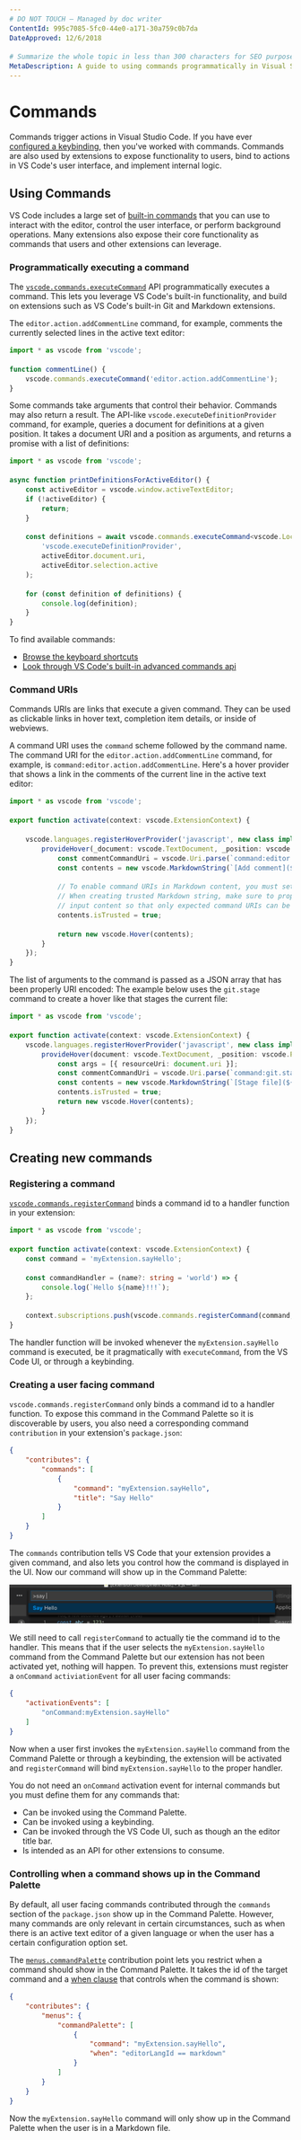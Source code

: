 ```yaml
---
# DO NOT TOUCH — Managed by doc writer
ContentId: 995c7085-5fc0-44e0-a171-30a759c0b7da
DateApproved: 12/6/2018

# Summarize the whole topic in less than 300 characters for SEO purpose
MetaDescription: A guide to using commands programmatically in Visual Studio Code extensions (plug-ins)
---
```


# Commands

Commands trigger actions in Visual Studio Code. If you have ever [configured a keybinding](/docs/getstarted/keybindings), then you've worked with commands. Commands are also used by extensions to expose functionality to users, bind to actions in VS Code's user interface, and implement internal logic.

## Using Commands

VS Code includes a large set of [built-in commands](/api/references/commands) that you can use to interact with the editor, control the user interface, or perform background operations. Many extensions also expose their core functionality as commands that users and other extensions can leverage.

### Programmatically executing a command

The [`vscode.commands.executeCommand`](/api/references/vscode-api#commands.executeCommand) API programmatically executes a command. This lets you leverage VS Code's built-in functionality, and build on extensions such as VS Code's built-in Git and Markdown extensions.

The `editor.action.addCommentLine` command, for example, comments the currently selected lines in the active text editor:

```ts
import * as vscode from 'vscode';

function commentLine() {
    vscode.commands.executeCommand('editor.action.addCommentLine');
}
```

Some commands take arguments that control their behavior. Commands may also return a result. The API-like `vscode.executeDefinitionProvider` command, for example, queries a document for definitions at a given position. It takes a document URI and a position as arguments, and returns a promise with a list of definitions:

```ts
import * as vscode from 'vscode';

async function printDefinitionsForActiveEditor() {
    const activeEditor = vscode.window.activeTextEditor;
    if (!activeEditor) {
        return;
    }

    const definitions = await vscode.commands.executeCommand<vscode.Location[]>(
        'vscode.executeDefinitionProvider',
        activeEditor.document.uri,
        activeEditor.selection.active
    );

    for (const definition of definitions) {
        console.log(definition);
    }
}
```

To find available commands:

- [Browse the keyboard shortcuts](/docs/getstarted/keybindings)
- [Look through VS Code's built-in advanced commands api](/api/references/commands)

### Command URIs

Commands URIs are links that execute a given command. They can be used as clickable links in hover text, completion item details, or inside of webviews.

A command URI uses the `command` scheme followed by the command name. The command URI for the `editor.action.addCommentLine` command, for example,  is `command:editor.action.addCommentLine`. Here's a hover provider that shows a link in the comments of the current line in the active text editor:

```ts
import * as vscode from 'vscode';

export function activate(context: vscode.ExtensionContext) {

    vscode.languages.registerHoverProvider('javascript', new class implements vscode.HoverProvider {
        provideHover(_document: vscode.TextDocument, _position: vscode.Position, _token: vscode.CancellationToken): vscode.ProviderResult<vscode.Hover> {
            const commentCommandUri = vscode.Uri.parse(`command:editor.action.addCommentLine`);
            const contents = new vscode.MarkdownString(`[Add comment](${commentCommandUri})`)

            // To enable command URIs in Markdown content, you must set the `isTrusted` flag.
            // When creating trusted Markdown string, make sure to properly sanitize all the
            // input content so that only expected command URIs can be executed
            contents.isTrusted = true;

            return new vscode.Hover(contents);
        }
    });
}
```

The list of arguments to the command is passed as a JSON array that has been properly URI encoded: The example below uses the `git.stage` command to create a hover like that stages the current file:

```ts
import * as vscode from 'vscode';

export function activate(context: vscode.ExtensionContext) {
    vscode.languages.registerHoverProvider('javascript', new class implements vscode.HoverProvider {
        provideHover(document: vscode.TextDocument, _position: vscode.Position, _token: vscode.CancellationToken): vscode.ProviderResult<vscode.Hover> {
            const args = [{ resourceUri: document.uri }];
            const commentCommandUri = vscode.Uri.parse(`command:git.stage?${encodeURIComponent(JSON.stringify(args))}`);
            const contents = new vscode.MarkdownString(`[Stage file](${commentCommandUri})`)
            contents.isTrusted = true;
            return new vscode.Hover(contents);
        }
    });
}
```

## Creating new commands

### Registering a command

[`vscode.commands.registerCommand`](/api/references/vscode-api#commands.registerCommand) binds a command id to a handler function in your extension:

```ts
import * as vscode from 'vscode';

export function activate(context: vscode.ExtensionContext) {
    const command = 'myExtension.sayHello';

    const commandHandler = (name?: string = 'world') => {
        console.log(`Hello ${name}!!!`);
    };

    context.subscriptions.push(vscode.commands.registerCommand(command, commandHandler));
}
```

The handler function will be invoked whenever the `myExtension.sayHello` command is executed, be it pragmatically with `executeCommand`, from the VS Code UI, or through a keybinding.

### Creating a user facing command

`vscode.commands.registerCommand` only binds a command id to a handler function. To expose this command in the Command Palette so it is discoverable by users, you also need a corresponding command `contribution` in your extension's `package.json`:

```json
{
    "contributes": {
        "commands": [
            {
                "command": "myExtension.sayHello",
                "title": "Say Hello"
            }
        ]
    }
}
```

The `commands` contribution tells VS Code that your extension provides a given command, and also lets you control how the command is displayed in the UI. Now our command will show up in the Command Palette:

![The contributed command in the Command Palette](images/commands/palette.png)

We still need to call `registerCommand` to actually tie the command id to the handler. This means that if the user selects the `myExtension.sayHello` command from the Command Palette but our extension has not been activated yet, nothing will happen. To prevent this, extensions must register a `onCommand` `activiationEvent` for all user facing commands:

```json
{
    "activationEvents": [
        "onCommand:myExtension.sayHello"
    ]
}
```

Now when a user first invokes the `myExtension.sayHello` command from the Command Palette or through a keybinding, the extension will be activated and `registerCommand` will bind `myExtension.sayHello` to the proper handler.

You do not need an `onCommand` activation event for internal commands but you must define them for any commands that:

- Can be invoked using the Command Palette.
- Can be invoked using a keybinding.
- Can be invoked through the VS Code UI, such as though an the editor title bar.
- Is intended as an API for other extensions to consume.

### Controlling when a command shows up in the Command Palette

By default, all user facing commands contributed through the `commands` section of the `package.json` show up in the Command Palette. However, many commands are only relevant in certain circumstances, such as when there is an active text editor of a given language or when the user has a certain configuration option set.

The [`menus.commandPalette`](/api/references/contribution-points#contributes.menus) contribution point lets you restrict when a command should show in the Command Palette. It takes the id of the target command and a [when clause](/docs/getstarted/keybindings.md#when-clause-contexts) that controls when the command is shown:

```json
{
    "contributes": {
        "menus": {
            "commandPalette": [
                {
                    "command": "myExtension.sayHello",
                    "when": "editorLangId == markdown"
                }
            ]
        }
    }
}
```

Now the `myExtension.sayHello` command will only show up in the Command Palette when the user is in a Markdown file.

